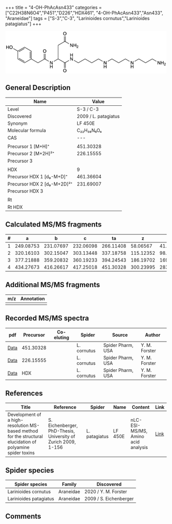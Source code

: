 +++
title = "4-OH-PhAcAsn433"
categories = ["C22H38N6O4","P451","D226","HDX461",
"4-OH-PhAcAsn433","Asn433",
"Araneidae"]
tags = ["S-3","C-3",
"Larinioides cornutus","Larinioides patagiatus"]
+++

![](/img/4-OH-PhAcAsn433.png)

## General Description

| Name                        | Value                |
|-----------------------------|----------------------|
| Level                       | S-3 / C-3                   |
| Discovered                  | 2009 / L. patagiatus |
| Synonym                     | LF 450E              |
| Molecular formula           | C₂₂H₃₈N₆O₄           |
| CAS                         | ---                  |
|                             |                      |
| Precursor 1 [M+H]⁺          | 451.30328            |
| Precursor 2 [M+2H]²⁺        | 226.15555            |
| Precursor 3                 |                      |
|                             |                      |
| HDX                         | 9                    |
| Precursor HDX 1 [d₉-M+D]⁺   | 461.36604            |
| Precursor HDX 2 [d₉-M+2D]²⁺ | 231.69007            |
| Precursor HDX 3             |                      |
|                             |                      |
| Rt                          |                      |
| Rt HDX                      |                      |

## Calculated MS/MS fragments

| # | a         | b         | c         | ta        | z         | y         | tz        |
|---|-----------|-----------|-----------|-----------|-----------|-----------|-----------|
| 1 | 249.08753 | 231.07697 | 232.06098 | 266.11408 | 58.06567  | 41.03912  | 75.09222  |
| 2 | 320.16103 | 302.15047 | 303.13448 | 337.18758 | 115.12352 | 98.09697  | 132.15007 |
| 3 | 377.21888 | 359.20832 | 360.19233 | 394.24543 | 186.19702 | 169.17047 | 203.22357 |
| 4 | 434.27673 | 416.26617 | 417.25018 | 451.30328 | 300.23995 | 283.21340 | 317.26650 |

## Additional MS/MS fragments

| m/z       | Annotation |
|-----------|------------|
|           |            |

## Recorded MS/MS spectra

| pdf | Precursor | Co-eluting | Spider | Source | Author |
|-----|-----------|------------|--------|--------|--------|
| [Data](/pdf/L-cornutus/451_4-OH-PhAcAsn433_Lc.pdf) | 451.30328  |           | L. cornutus | Spider Pharm, USA | Y. M. Forster |
| [Data](/pdf/L-cornutus/451_4-OH-PhAcAsn433_Lc_2.pdf) | 226.15555  |           | L. cornutus | Spider Pharm, USA | Y. M. Forster |
| [Data](/pdf/L-cornutus/451_4-OH-PhAcAsn433_Lc_HDX.pdf) | HDX  |           | L. cornutus | Spider Pharm, USA | Y. M. Forster |

## References

| Title                                                                                                      | Reference                                                     | Spider        | Name    | Content       | Link                                                               |
|------------------------------------------------------------------------------------------------------------|---------------------------------------------------------------|---------------|---------|---------------|--------------------------------------------------------------------|
| Development of a high-resolution MS-based method for the structural elucidation of polyamine spider toxins | S. Eichenberger, PhD-Thesis, University of Zurich 2009, 1-156 | L. patagiatus | LF 450E | nLC-ESI-MS/MS, Amino acid analysis | [Link](https://www.zora.uzh.ch/id/eprint/12787/1/Eichenberger.pdf) |

## Spider species

| Spider species         | Family    | Discovered             |
|------------------------|-----------|------------------------|
| Larinioides cornutus | Araneidae | 2020 / Y. M. Forster |
| Larinioides patagiatus | Araneidae | 2009 / S. Eichenberger |

## Comments
